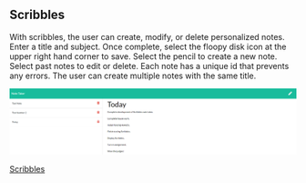 ## Scribbles

With scribbles, the user can create, modify, or delete personalized notes. 
Enter a title and subject. Once complete, select the floopy disk icon at the upper right hand corner to save.
Select the pencil to create a new note. 
Select past notes to edit or delete. 
Each note has a unique id that prevents any errors. The user can create multiple notes with the same title.





<img src="https://github.com/ward438/Scribbles/blob/main/scribbles.png?raw=true" alt="Scribbles"
width="1000px"/>


<a href="https://thawing-stream-39395.herokuapp.com/index.html">Scribbles</a>






























